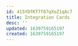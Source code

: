 ```yaml
---
id: 415YDfKT7f87qXoZ1qAc7
title: Integration Cards
desc: ''
updated: 1639759165197
created: 1639759165197
---
```


